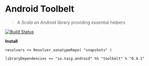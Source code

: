 # Android Toolbelt

> A *Scala on Android* library providing essential helpers

[![Build Status](https://travis-ci.org/Taig/Toolbelt.svg?branch=master)](https://travis-ci.org/Taig/Toolbelt)

**Install**

````
resolvers += Resolver.sonatypeRepo( "snapshots" )

libraryDependencies += "io.taig.android" %% "toolbelt" % "0.4.1"
````